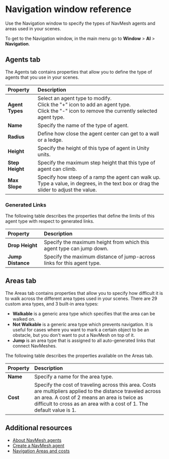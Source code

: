 # Navigation window reference

Use the Navigation window to specify the types of NavMesh agents and areas used in your scenes.

To get to the Navigation window, in the main menu go to **Window** &gt; **AI** &gt; **Navigation**.

## Agents tab
The Agents tab contains properties that allow you to define the type of agents that you use in your scenes.

| **Property**        | **Description**           |
| :------------------ | :------------------------ |
| **Agent Types**     | Select an agent type to modify. <br/> Click the "+" icon to add an agent type. <br/> Click the "-" icon to remove the currently selected agent type. |
| **Name**            | Specify the name of the type of agent. |
| **Radius**          | Define how close the agent center can get to a wall or a ledge. |
| **Height**          | Specify the height of this type of agent in Unity units. |
| **Step Height**     | Specify the maximum step height that this type of agent can climb. |
| **Max Slope**       | Specify how steep of a ramp the agent can walk up. Type a value, in degrees, in the text box or drag the slider to adjust the value. |

### Generated Links
The following table describes the properties that define the limits of this agent type with respect to generated links.

| **Property**        | **Description**           |
| :------------------ | :------------------------ |
| **Drop Height**     | Specify the maximum height from which this agent type can jump down. |
| **Jump Distance**   | Specify the maximum distance of jump-across links for this agent type. |

## Areas tab
The Areas tab contains properties that allow you to specify how difficult it is to walk across the different area types used in your scenes. There are 29 custom area types, and 3 built-in area types:

- **Walkable** is a generic area type which specifies that the area can be walked on.
- **Not Walkable** is a generic area type which prevents navigation. It is useful for cases where you want to mark a certain object to be an obstacle, but you don't want to put a NavMesh on top of it.
- **Jump** is an area type that is assigned to all auto-generated links that connect NavMeshes.

The following table describes the properties available on the Areas tab.

| **Property**    | **Description**           |
| :-------------- | :------------------------ |
| **Name**        | Specify a name for the area type. |
| **Cost**        | Specify the cost of traveling across this area. Costs are multipliers applied to the distance traveled across an area. A cost of 2 means an area is twice as difficult to cross as an area with a cost of 1. The default value is 1. |

## Additional resources
- [About NavMesh agents](./AboutAgents.md)
- [Create a NavMesh agent](./CreateNavMeshAgent.md)
- [Navigation Areas and costs](./AreasAndCosts.md)
